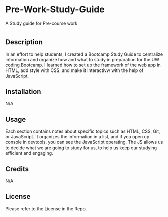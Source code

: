 # Pre-Work-Study-Guide
A Study guide for Pre-course work
# <Pre-Work Study Guide Webpage>

## Description

In an effort to help students, I created a Bootcamp Study Guide to centralize information and organize how and what to study in preparation for the UW coding Bootcamp. I learned how to set up the framework of the web app in HTML, add style with CSS, and make it interactivw with the help of JavaScript.  


## Installation

N/A

## Usage

Each section contains notes about specific topics such as HTML, CSS, Git, or JavaScript. It organizes the information in a list, and if you open up console in devtools, you can see the JavaScript operating. The JS allows us to decide what we are going to study for us, to help us keep our studying efficient and engaging.

## Credits

N/A

## License

Please refer to the License in the Repo.